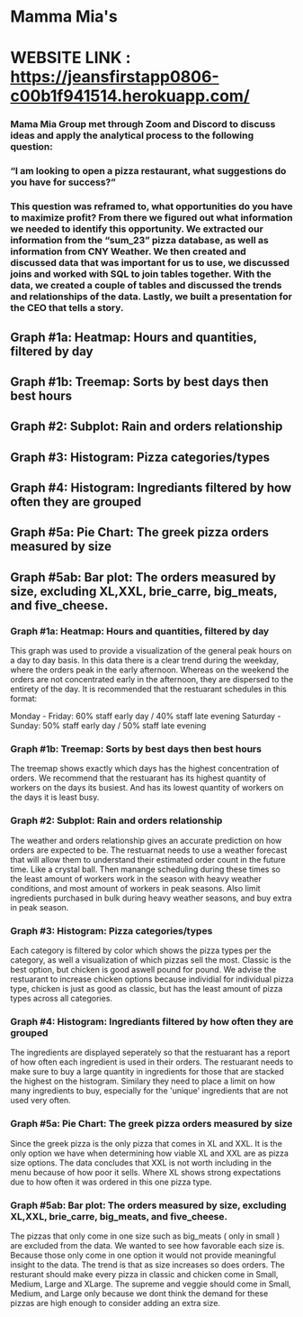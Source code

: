 # Mamma Mia's
# WEBSITE LINK : https://jeansfirstapp0806-c00b1f941514.herokuapp.com/
### Mama Mia Group met through Zoom and Discord to discuss ideas and apply the analytical process to the following question: 
### “I am looking to open a pizza restaurant, what suggestions do you have for success?”
### This question was reframed to, what opportunities do you have to maximize profit? From there we figured out what information we needed to identify this opportunity. We extracted our information from the “sum_23” pizza database, as well as information from CNY Weather. We then created and discussed data that was important for us to use, we discussed joins and worked with SQL to join tables together. With the data, we created a couple of tables and discussed the trends and relationships of the data. Lastly, we built a presentation for the CEO that tells a story. 


## Graph #1a: Heatmap: Hours and quantities, filtered by day
## Graph #1b: Treemap: Sorts by best days then best hours
## Graph #2: Subplot: Rain and orders relationship
## Graph #3: Histogram: Pizza categories/types
## Graph #4: Histogram: Ingrediants filtered by how often they are grouped
## Graph #5a: Pie Chart: The greek pizza orders measured by size
## Graph #5ab: Bar plot: The orders measured by size, excluding XL,XXL, brie_carre, big_meats, and five_cheese.
	


### Graph #1a: Heatmap: Hours and quantities, filtered by day
This graph was used to provide a visualization of the general peak hours on a day to day basis. In this data there is a clear trend during the weekday, where the orders peak in the early afternoon. Whereas on the weekend the orders are not concentrated early in the afternoon, they are dispersed to the entirety of the day. It is recommended that the restuarant schedules in this format:

Monday - Friday: 60% staff early day / 40% staff late evening
Saturday - Sunday: 50% staff early day / 50% staff late evening


### Graph #1b: Treemap: Sorts by best days then best hours
The treemap shows exactly which days has the highest concentration of orders. We recommend that the restuarant has its highest quantity of workers on the days its busiest. And has its lowest quantity of workers on the days it is least busy.



### Graph #2: Subplot: Rain and orders relationship
The weather and orders relationship gives an accurate prediction on how orders are expected to be. The restuarnat needs to use a weather forecast that will allow them to understand their estimated order count in the future time. Like a crystal ball. Then manange scheduling during these times so the least amount of workers work in the season with heavy weather conditions, and most amount of workers in peak seasons. Also limit ingredients purchased in bulk during heavy weather seasons, and buy extra in peak season.

### Graph #3: Histogram: Pizza categories/types
Each category is filtered by color which shows the pizza types per the category, as well a visualization of which pizzas sell the most. Classic is the best option, but chicken is good aswell pound for pound. We advise the restuarant to increase chicken options because individial for individual pizza type, chicken is just as good as classic, but has the least amount of pizza types across all categories. 

### Graph #4: Histogram: Ingrediants filtered by how often they are grouped
The ingredients are displayed seperately so that the restuarant has a report of how often each ingredient is used in their orders. The restuarant needs to make sure to buy a large quantity in ingredients for those that are stacked the highest on the histogram. Similary they need to place a limit on how many ingredients to buy, especially for the 'unique' ingredients that are not used very often.


### Graph #5a: Pie Chart: The greek pizza orders measured by size
Since the greek pizza is the only pizza that comes in XL and XXL. It is the only option we have when determining how viable XL and XXL are as pizza size options. The data concludes that XXL is not worth including in the menu because of how poor it sells. Where XL shows strong expectations due to how often it was ordered in this one pizza type. 


### Graph #5ab: Bar plot: The orders measured by size, excluding XL,XXL, brie_carre, big_meats, and five_cheese.
The pizzas that only come in one size such as big_meats ( only in small ) are excluded from the data. We wanted to see how favorable each size is. Because those only come in one option it would not provide meaningful insight to the data. The trend is that as size increases so does orders. The resturant should make every pizza in classic and chicken come in Small, Medium, Large and XLarge. The supreme and veggie should come in Small, Medium, and Large only because we dont think the demand for these pizzas are high enough to consider adding an extra size.

